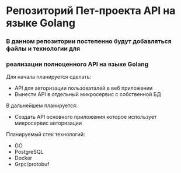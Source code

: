 # Репозиторий Пет-проекта API на языке Golang

### В данном репозитории постепенно будут добавляться файлы и технологии для

### реализации полноценного API на языке Golang

Для начала планируется сделать:

- API для авторизации пользоваталей в веб приложении
- Вынести API в отдельный микросервис с собственной БД

В дальнейшем планируется:

- Создать API основного приложения которое использует микросервис авторизации

Планируемый стек технологий:

- GO
- PostgreSQL
- Docker
- Grpc/protobuf
